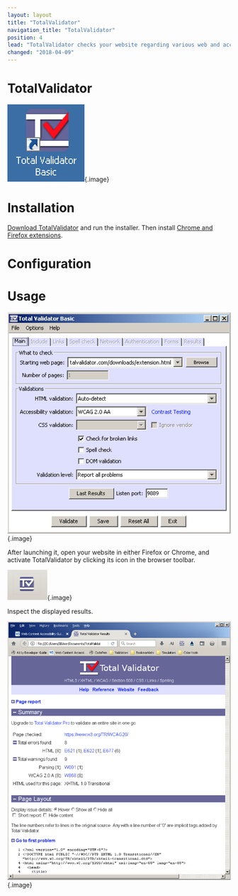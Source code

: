 ```yaml
---
layout: layout
title: "TotalValidator"
navigation_title: "TotalValidator"
position: 4
lead: "TotalValidator checks your website regarding various web and accessibility standards by the press of a button. Building valid code is one of the highest goals developers should strive for. TotalValidator helps a lot with achieving this."
changed: "2018-04-09"
---
```


# TotalValidator

![TotalValidator icon](_media/totalvalidator-icon.png){.image}

# Installation

[Download TotalValidator](https://www.totalvalidator.com/downloads/index.html) and run the installer. Then install [Chrome and Firefox extensions](https://www.totalvalidator.com/downloads/extension.html).

# Configuration

# Usage

![TotalValidator window](_media/totalvalidator-window.png){.image}

After launching it, open your website in either Firefox or Chrome, and activate TotalValidator by clicking its icon in the browser toolbar.

![TotalValidator browser icon](_media/totalvalidator-browser-icon.png){.image}

Inspect the displayed results.

![TotalValidator results](_media/totalvalidator-results.png){.image}